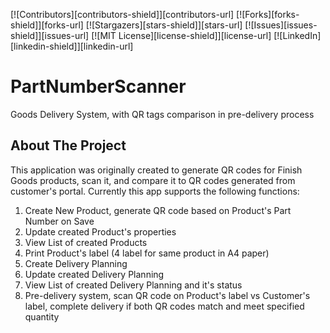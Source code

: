 [![Contributors][contributors-shield]][contributors-url]
[![Forks][forks-shield]][forks-url]
[![Stargazers][stars-shield]][stars-url]
[![Issues][issues-shield]][issues-url]
[![MIT License][license-shield]][license-url]
[![LinkedIn][linkedin-shield]][linkedin-url]

# PartNumberScanner
Goods Delivery System, with QR tags comparison in pre-delivery process

## About The Project
This application was originally created to generate QR codes for Finish Goods products, scan it, and compare it to QR codes generated from customer's portal.
Currently this app supports the following functions:
1. Create New Product, generate QR code based on Product's Part Number on Save
2. Update created Product's properties
3. View List of created Products
4. Print Product's label (4 label for same product in A4 paper)
5. Create Delivery Planning
6. Update created Delivery Planning
7. View List of created Delivery Planning and it's status
8. Pre-delivery system, scan QR code on Product's label vs Customer's label, complete delivery if both QR codes match and meet specified quantity

